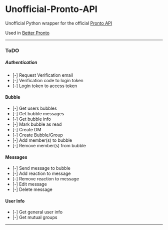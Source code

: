 # Unofficial-Pronto-API

Unofficial Python wrapper for the official [Pronto API](https://developers.pronto.io/docs/pronto-api/f6c46f99eac74-pronto-api)

Used in [Better Pronto](https://github.com/Society451/Better-Pronto)

---- 
### ToDO

##### Authentication
- [-] Request Verification email
- [-] Verification code to login token
- [-]  Login token to access token

#### Bubble
- [-]  Get users bubbles
- [-]  Get bubble messages
- [-]  Get bubble info
- [-]  Mark bubble as read
- [-]  Create DM
- [-]  Create Bubble/Group
- [-]  Add member(s) to bubble
- [-]  Remove member(s) from bubble

#### Messages
- [-]  Send message to bubble
- [-]  Add reaction to message
- [-]  Remove reaction to message
- [-]  Edit message
- [-]  Delete message

#### User Info
- [-]  Get general user info
- [-]  Get mutual groups
----
